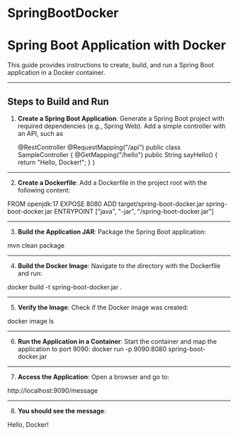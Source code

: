 # SpringBootDocker
# Spring Boot Application with Docker

This guide provides instructions to create, build, and run a Spring Boot application in a Docker container.

---

## Steps to Build and Run

1. **Create a Spring Boot Application**: Generate a Spring Boot project with required dependencies (e.g., Spring Web). Add a simple controller with an API, such as


   @RestController
   @RequestMapping("/api")
   public class SampleController {
       @GetMapping("/hello")
       public String sayHello() {
           return "Hello, Docker!";
       }
   } 

---
2. **Create a Dockerfile**: Add a Dockerfile in the project root with the following content:

FROM openjdk:17
EXPOSE 8080
ADD target/spring-boot-docker.jar spring-boot-docker.jar
ENTRYPOINT ["java", "-jar", "/spring-boot-docker.jar"]

---
3. **Build the Application JAR**: Package the Spring Boot application:

mvn clean package

---
4. **Build the Docker Image**: Navigate to the directory with the Dockerfile and run:

docker build -t spring-boot-docker.jar .

---
5. **Verify the Image**: Check if the Docker image was created:

docker image ls

---
6. **Run the Application in a Container**: Start the container and map the application to port 9090:
docker run -p 9090:8080 spring-boot-docker.jar

---
7. **Access the Application**: Open a browser and go to:

http://localhost:9090/message

---
8. **You should see the message**:

Hello, Docker!


















